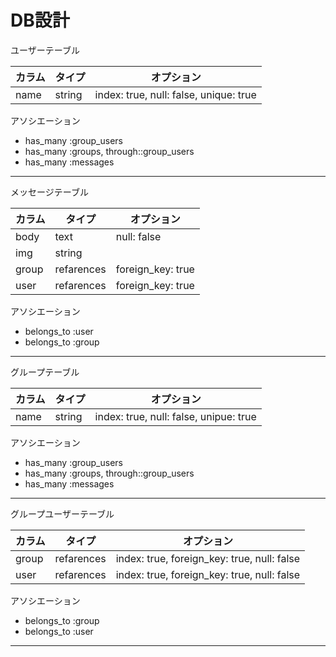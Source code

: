<!-- # README

This README would normally document whatever steps are necessary to get the
application up and running.

Things you may want to cover:

* Ruby version

* System dependencies

* Configuration

* Database creation

* Database initialization

* How to run the test suite

* Services (job queues, cache servers, search engines, etc.)

* Deployment instructions

* ...
# chat-space -->





# DB設計

ユーザーテーブル

| カラム | タイプ | オプション |
| --- | --- | --- |
| name | string | index: true, null: false, unique: true |


アソシエーション

  - has_many :group_users
  - has_many :groups, through::group_users
  - has_many :messages

-----------------------------

メッセージテーブル

| カラム | タイプ | オプション |
| --- | --- | --- |
| body | text | null: false |
| img | string |  |
| group | refarences | foreign_key: true |
| user | refarences | foreign_key: true |

アソシエーション

  - belongs_to :user
  - belongs_to :group

-----------------------------

グループテーブル

| カラム | タイプ | オプション |
| --- | --- | --- |
| name | string | index: true, null: false, unipue: true |

アソシエーション

  - has_many :group_users
  - has_many :groups, through::group_users
  - has_many :messages

-----------------------------

グループユーザーテーブル

| カラム | タイプ | オプション |
| --- | --- | --- |
| group | refarences | index: true, foreign_key: true, null: false |
| user | refarences | index: true, foreign_key: true, null: false |

アソシエーション

  - belongs_to :group
  - belongs_to :user

-----------------------------
